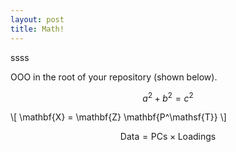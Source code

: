 ```yaml
---
layout: post
title: Math!
---
```

ssss

OOO in the root of your repository (shown below).
 
$$a^2 + b^2 = c^2$$

\\[ \mathbf{X} = \mathbf{Z} \mathbf{P^\mathsf{T}} \\]

$$ \mathsf{Data = PCs} \times \mathsf{Loadings} $$
